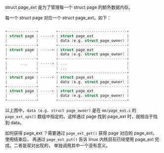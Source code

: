 struct page_ext 是为了管理每一个 struct page 的额外数据内存。

每一个 struct page 对应一个 struct page_ext，如下：

```c

+-------------+        +-------------------------------+
| struct page | -----> | struct page_ext               |
|             |        | data (e.g. struct page_owner) |
+-------------+        +-------------------------------+
| struct page | -----> | struct page_ext               |
|             |        | data (e.g. struct page_owner) |
+-------------+        +-------------------------------+
|      ...    | -----> | ...                           |
|             |        | ...                           |
+-------------+        +-------------------------------+
| struct page | -----> | struct page_ext               |
|             |        | data (e.g. struct page_owner) |
+-------------+        +-------------------------------+
| struct page | -----> | struct page_ext               |
|             |        | data (e.g. struct page_owner) |
+-------------+        +-------------------------------+
```

以上图中，`data (e.g. struct page_owner)` 是在 `mm/page_ext.c` 的
`page_ext_ops[]` 数组中指定的。这样通过 page 找到 page_ext 时，就相当于找到 data。

如何获得 page_ext ？需要通过 `page_ext_get()` 获得 page 对应的 page_ext，使用结束后，
再通过 `page_ext_put()` 告诉 linux 内核目前已经使用 page_ext 完成。二者是双对出现的，
单独调用其中一个没有意义。

